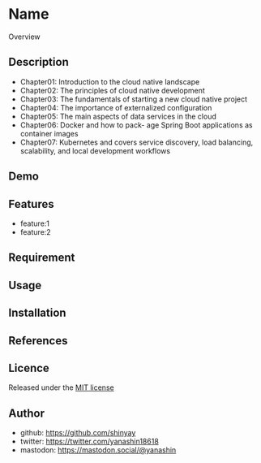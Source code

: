 # Name

Overview

## Description

- Chapter01: Introduction to the cloud native landscape
- Chapter02: The principles of cloud native development
- Chapter03: The fundamentals of starting a new cloud native project
- Chapter04: The importance of externalized configuration
- Chapter05: The main aspects of data services in the cloud
- Chapter06: Docker and how to pack- age Spring Boot applications as container images
- Chapter07: Kubernetes and covers service discovery, load balancing, scalability, and local development workflows

## Demo

## Features

- feature:1
- feature:2

## Requirement

## Usage

## Installation

## References

## Licence

Released under the [MIT license](https://gist.githubusercontent.com/shinyay/56e54ee4c0e22db8211e05e70a63247e/raw/34c6fdd50d54aa8e23560c296424aeb61599aa71/LICENSE)

## Author

- github: <https://github.com/shinyay>
- twitter: <https://twitter.com/yanashin18618>
- mastodon: <https://mastodon.social/@yanashin>
